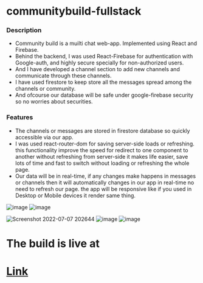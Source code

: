 # communitybuild-fullstack
### Description
- Community build is a muilti chat web-app. Implemented using React and Firebase.
- Behind the backend, I was used React-Firebase for authentication with Google-auth, and highly secure specially for non-authorized users. 
- And I have developed a channel section to add new channels and communicate through these channels.
- I have used firestore to keep store all the messages spread among the channels or community. 
- And ofcourse our database will be safe under google-firebase security so no worries about securities.

### Features
- The channels or messages are stored in firestore database so quickly accessible via our app.
- I was used react-router-dom for saving server-side loads or refreshing. this functionality improve the speed for redirect to one component to another without refreshing from  server-side it makes life easier, save lots of time and fast to switch without loading or refreshing the whole page.
- Our data will be in real-time, if any changes make happens in messages or channels then it will automatically changes in our app in real-time no need to refresh our page.
the app will be responsive like if you used in Desktop or Mobile devices it render same thing.


![image](https://user-images.githubusercontent.com/62851444/177819537-35614dec-6fae-4fcb-aa31-44e9428cfa2f.png)
![image](https://user-images.githubusercontent.com/62851444/177819908-c8d72865-7015-4d36-9af5-72ddf1c3314d.png)

![Screenshot 2022-07-07 202644](https://user-images.githubusercontent.com/62851444/177818811-2bb5f7b5-ddc4-4698-9637-1a765b51a8b0.png)
![image](https://user-images.githubusercontent.com/62851444/177819985-b8ca3eb9-d37f-44e4-bf1d-939412277587.png)
![image](https://user-images.githubusercontent.com/62851444/177820029-bd85a43f-84a3-4c53-a5c5-8bf96b58322c.png)


<h1>The build is live at<h1/> 
<a target="_blank" href="https://slackback-3e0b2.web.app/">Link<a/>
